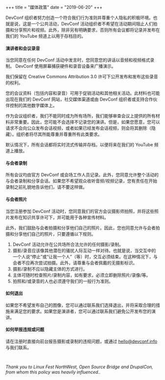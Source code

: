 +++
title = "媒体政策"
date = "2019-06-20"
+++

DevConf 组织者努力创造一个符合我们行为准则并尊重个人隐私的积极环境。也就是说，这是一个公共活动，DevConf 活动组织者不希望在活动期间阻止人们拍摄和分享照片和视频。此外，除非另有明确要求，否则所有会议都将记录并发布在我们的 YouTube 频道上以用于存档目的。

<!--more-->

#### 演讲者和会议录音

当您同意在任何 DevConf 活动中发言时，您同意您的讲话以音频和视频格式录制。 DevConf 使用屏幕捕获硬件和录音设备来广播演示。

我们保留在 Creative Commons Attribution 3.0 许可下公开发布和发布这些录音的权利。

您的会议资料（包括内容和录音）可用于促销活动和其他相关活动。此材料也可能出现在我们的 DevConf 网站，社交媒体渠道或由 DevConf 组织者或支持合作伙伴控制的其他数字媒体上。

作为会议组织者，我们不能同时成为所有场所，我们能够审查会议上提供的所有材料非常重要。因此，您可能不会选择不记录您的演讲。但是，如果您愿意，您可以请求不会向公众发布会话视频，或者如果已经发布会话视频，则会将其删除（隐藏）。组织者将尽其所能尊重并尊重所有此类要求。

默认情况下，所有会话都将实时流式传输并存档，以便将来在我们的 YouTube 频道上播放。

#### 与会者录制

所有会议均由官方 DevConf 或会场工作人员记录。此外，您同意允许整个活动的与会者录制和分享会话。如果您不希望观众收听音频/视频记录，您有责任在开始录制之前礼貌地告诉他们，请不要这样做。

#### 与会者照片

当您注册参加 DevConf 活动时，您同意我们的官方会议摄影师拍照，并将这些照片发布在知识共享许可下，并可能用于各种宣传材料。

此外，我们鼓励与会者拍摄和分享他们自己的照片。因此，您也同意允许与会者拍摄和分享他们自己的照片，只要遵循以下规则。

1. DevConf 活动允许在公共场所合法允许的任何摄影/录制。
2. 摄影/录音应该像其他潜在的骚扰人际互动一样对待。也就是说，当交互中的一个人说“停止”或“让我一个人”（等）时，交互必须结束。在这种情况下，与会者不应再次尝试拍摄。此外，请尊重与会者佩戴的无摄影标识。
3. 摄影/录制不应以隐藏主体的方式进行。
4. 主体可随时检查照片/录制内容，如有要求，必须立即删除照片/录像/等。
5. 拍照和/或录音的人也必须遵守我们的一般行为准则。

#### 如何退出

如果您不希望发布自己的图像，您可以通过联系我们选择退出，并将采取合理的措施来满足您的要求。如果您是演讲者，您可以通过联系我们避免公开发布您的演讲。

#### 如何举报违规或问题

请在注册时直接向前台报告摄影或录制的违规问题，或通过 hello@devconf.info 与我们联系。

<br>

<p class="right"><em>Thank you to Linux Fest NorthWest, Open Source Bridge and DrupalCon, from whom this policy was heavily influenced..</em></p>

<br><br>
